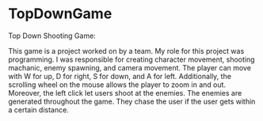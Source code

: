 # TopDownGame
Top Down Shooting Game:

This game is a project worked on by a team. My role for this project was programming.
I was responsible for creating character movement, shooting machanic, enemy spawning,
and camera movement. The player can move with W for up, D for right, S for down, and A
for left. Additionally, the scrolling wheel on the mouse allows the player to zoom in
and out. Moreover, the left click let users shoot at the enemies. The enemies are
generated throughout the game. They chase the user if the user gets within a certain
distance.
